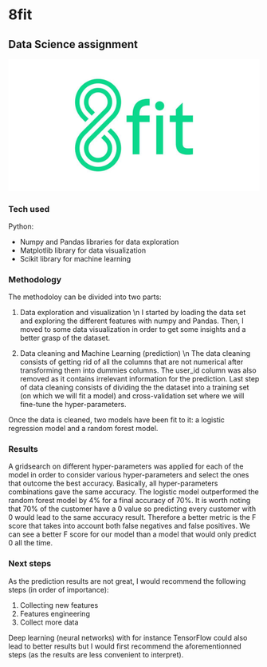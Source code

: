 # 8fit
## Data Science assignment

<div align = 'center'>
    <img src="data/8fit.jpg" alt="Drawing"/>
</div>

### Tech used
Python:
 - Numpy and Pandas libraries for data exploration
 - Matplotlib library for data visualization
 - Scikit library for machine learning

### Methodology

The methodoloy can be divided into two parts:

1. Data exploration and visualization \n
I started by loading the data set and exploring the different features with numpy and Pandas. Then, I moved to some data visualization in order to get some insights and a better grasp of the dataset.

2. Data cleaning and Machine Learning (prediction) \n
The data cleaning consists of getting rid of all the columns that are not numerical after transforming them into dummies columns. The user_id column was also removed as it contains irrelevant information for the prediction. Last step of data cleaning consists of dividing the the dataset into a training set (on which we will fit a model) and cross-validation set where we will fine-tune the hyper-parameters.

Once the data is cleaned, two models have been fit to it: a logistic regression model and a random forest model.

### Results

A gridsearch on different hyper-parameters was applied for each of the model in order to consider various hyper-parameters and select the ones that outcome the best accuracy. Basically, all hyper-parameters combinations gave the same accuracy. The logistic model outperformed the random forest model by 4% for a final accuracy of 70%. It is worth noting that 70% of the customer have a 0 value so predicting every customer with 0 would lead to the same accuracy result. Therefore a better metric is the F score that takes into account both false negatives and false positives. We can see a better F score for our model than a model that would only predict 0 all the time.

### Next steps

As the prediction results are not great, I would recommend the following steps (in order of importance):
 1. Collecting new features
 2. Features engineering
 3. Collect more data

Deep learning (neural networks) with for instance TensorFlow could also lead to better results but I would first recommend the aforementionned steps (as the results are less convenient to interpret).